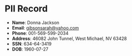 # PII Record
- **Name**: Donna Jackson
- **Email**: gibsonsarah@yahoo.com
- **Phone**: 001-569-599-2034
- **Address**: 46082 John Tunnel, West Michael, NV 63428
- **SSN**: 634-64-3419
- **DOB**: 1960-07-27
